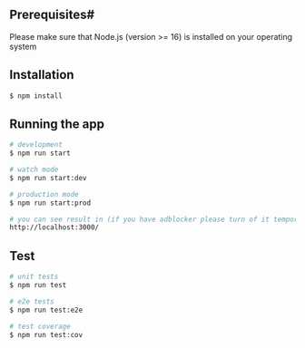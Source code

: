 ## Prerequisites#
Please make sure that Node.js (version >= 16) is installed on your operating system
## Installation

```bash
$ npm install
```

## Running the app

```bash
# development
$ npm run start

# watch mode
$ npm run start:dev

# production mode
$ npm run start:prod

# you can see result in (if you have adblocker please turn of it temporary):
http://localhost:3000/

```


## Test

```bash
# unit tests
$ npm run test

# e2e tests
$ npm run test:e2e

# test coverage
$ npm run test:cov
```



